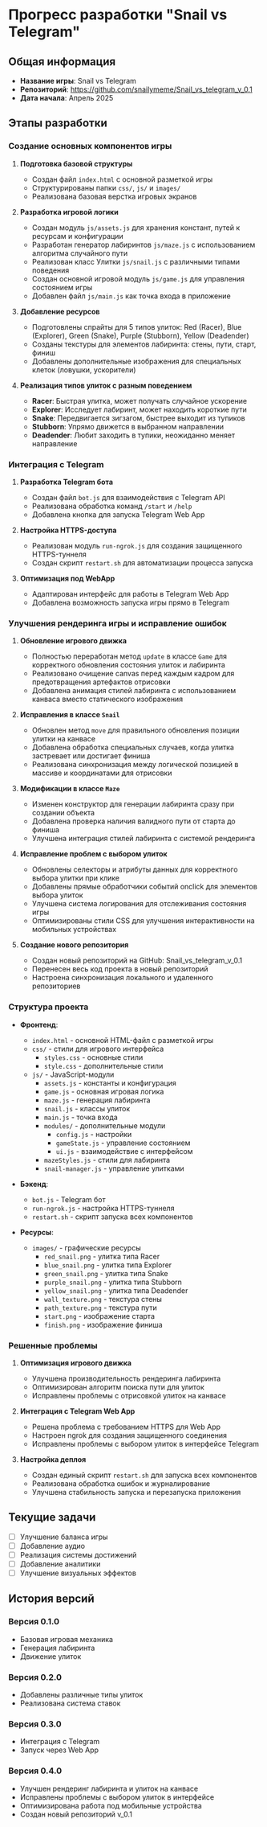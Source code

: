 # Прогресс разработки "Snail vs Telegram"

## Общая информация
- **Название игры**: Snail vs Telegram
- **Репозиторий**: https://github.com/snailymeme/Snail_vs_telegram_v_0.1
- **Дата начала**: Апрель 2025

## Этапы разработки

### Создание основных компонентов игры

1. **Подготовка базовой структуры**
   - Создан файл `index.html` с основной разметкой игры
   - Структурированы папки `css/`, `js/` и `images/`
   - Реализована базовая верстка игровых экранов

2. **Разработка игровой логики**
   - Создан модуль `js/assets.js` для хранения констант, путей к ресурсам и конфигурации
   - Разработан генератор лабиринтов `js/maze.js` с использованием алгоритма случайного пути
   - Реализован класс Улитки `js/snail.js` с различными типами поведения
   - Создан основной игровой модуль `js/game.js` для управления состоянием игры
   - Добавлен файл `js/main.js` как точка входа в приложение

3. **Добавление ресурсов**
   - Подготовлены спрайты для 5 типов улиток: Red (Racer), Blue (Explorer), Green (Snake), Purple (Stubborn), Yellow (Deadender)
   - Созданы текстуры для элементов лабиринта: стены, пути, старт, финиш
   - Добавлены дополнительные изображения для специальных клеток (ловушки, ускорители)

4. **Реализация типов улиток с разным поведением**
   - **Racer**: Быстрая улитка, может получать случайное ускорение
   - **Explorer**: Исследует лабиринт, может находить короткие пути
   - **Snake**: Передвигается зигзагом, быстрее выходит из тупиков
   - **Stubborn**: Упрямо движется в выбранном направлении
   - **Deadender**: Любит заходить в тупики, неожиданно меняет направление

### Интеграция с Telegram

1. **Разработка Telegram бота**
   - Создан файл `bot.js` для взаимодействия с Telegram API
   - Реализована обработка команд `/start` и `/help`
   - Добавлена кнопка для запуска Telegram Web App

2. **Настройка HTTPS-доступа**
   - Реализован модуль `run-ngrok.js` для создания защищенного HTTPS-туннеля
   - Создан скрипт `restart.sh` для автоматизации процесса запуска

3. **Оптимизация под WebApp**
   - Адаптирован интерфейс для работы в Telegram Web App
   - Добавлена возможность запуска игры прямо в Telegram

### Улучшения рендеринга игры и исправление ошибок

1. **Обновление игрового движка**
   - Полностью переработан метод `update` в классе `Game` для корректного обновления состояния улиток и лабиринта
   - Реализовано очищение canvas перед каждым кадром для предотвращения артефактов отрисовки
   - Добавлена анимация стилей лабиринта с использованием канваса вместо статического изображения

2. **Исправления в классе `Snail`**
   - Обновлен метод `move` для правильного обновления позиции улитки на канвасе
   - Добавлена обработка специальных случаев, когда улитка застревает или достигает финиша
   - Реализована синхронизация между логической позицией в массиве и координатами для отрисовки

3. **Модификации в классе `Maze`**
   - Изменен конструктор для генерации лабиринта сразу при создании объекта
   - Добавлена проверка наличия валидного пути от старта до финиша
   - Улучшена интеграция стилей лабиринта с системой рендеринга

4. **Исправление проблем с выбором улиток**
   - Обновлены селекторы и атрибуты данных для корректного выбора улитки при клике
   - Добавлены прямые обработчики событий onclick для элементов выбора улиток
   - Улучшена система логирования для отслеживания состояния игры
   - Оптимизированы стили CSS для улучшения интерактивности на мобильных устройствах

5. **Создание нового репозитория**
   - Создан новый репозиторий на GitHub: Snail_vs_telegram_v_0.1
   - Перенесен весь код проекта в новый репозиторий
   - Настроена синхронизация локального и удаленного репозиториев

### Структура проекта

- **Фронтенд**:
  - `index.html` - основной HTML-файл с разметкой игры
  - `css/` - стили для игрового интерфейса
    - `styles.css` - основные стили
    - `style.css` - дополнительные стили
  - `js/` - JavaScript-модули
    - `assets.js` - константы и конфигурация
    - `game.js` - основная игровая логика
    - `maze.js` - генерация лабиринта
    - `snail.js` - классы улиток
    - `main.js` - точка входа
    - `modules/` - дополнительные модули
      - `config.js` - настройки
      - `gameState.js` - управление состоянием
      - `ui.js` - взаимодействие с интерфейсом
    - `mazeStyles.js` - стили для лабиринта
    - `snail-manager.js` - управление улитками

- **Бэкенд**:
  - `bot.js` - Telegram бот
  - `run-ngrok.js` - настройка HTTPS-туннеля
  - `restart.sh` - скрипт запуска всех компонентов

- **Ресурсы**:
  - `images/` - графические ресурсы
    - `red_snail.png` - улитка типа Racer
    - `blue_snail.png` - улитка типа Explorer
    - `green_snail.png` - улитка типа Snake
    - `purple_snail.png` - улитка типа Stubborn
    - `yellow_snail.png` - улитка типа Deadender
    - `wall_texture.png` - текстура стены
    - `path_texture.png` - текстура пути
    - `start.png` - изображение старта
    - `finish.png` - изображение финиша

### Решенные проблемы

1. **Оптимизация игрового движка**
   - Улучшена производительность рендеринга лабиринта
   - Оптимизирован алгоритм поиска пути для улиток
   - Исправлены проблемы с отрисовкой улиток на канвасе

2. **Интеграция с Telegram Web App**
   - Решена проблема с требованием HTTPS для Web App
   - Настроен ngrok для создания защищенного соединения
   - Исправлены проблемы с выбором улиток в интерфейсе Telegram

3. **Настройка деплоя**
   - Создан единый скрипт `restart.sh` для запуска всех компонентов
   - Реализована обработка ошибок и журналирование
   - Улучшена стабильность запуска и перезапуска приложения

## Текущие задачи

- [ ] Улучшение баланса игры
- [ ] Добавление аудио
- [ ] Реализация системы достижений
- [ ] Добавление аналитики
- [ ] Улучшение визуальных эффектов

## История версий

### Версия 0.1.0
- Базовая игровая механика
- Генерация лабиринта
- Движение улиток

### Версия 0.2.0
- Добавлены различные типы улиток
- Реализована система ставок

### Версия 0.3.0
- Интеграция с Telegram
- Запуск через Web App

### Версия 0.4.0
- Улучшен рендеринг лабиринта и улиток на канвасе
- Исправлены проблемы с выбором улиток в интерфейсе
- Оптимизирована работа под мобильные устройства
- Создан новый репозиторий v_0.1 